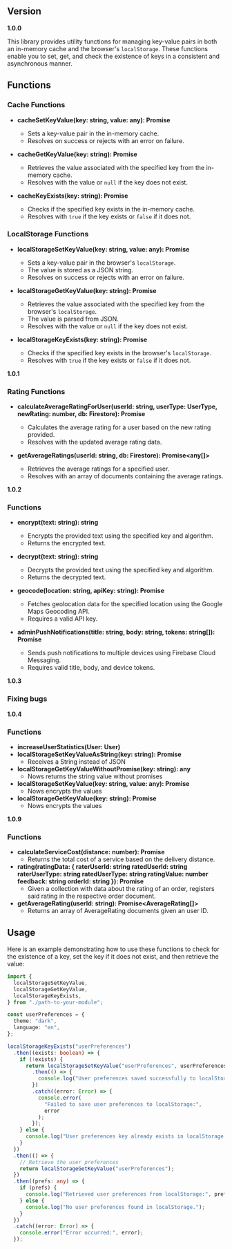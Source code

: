 ## Version

**1.0.0**

This library provides utility functions for managing key-value pairs in both an in-memory cache and the browser's `localStorage`. These functions enable you to set, get, and check the existence of keys in a consistent and asynchronous manner.

## Functions

### Cache Functions

- **cacheSetKeyValue(key: string, value: any): Promise<void>**

  - Sets a key-value pair in the in-memory cache.
  - Resolves on success or rejects with an error on failure.

- **cacheGetKeyValue(key: string): Promise<any>**

  - Retrieves the value associated with the specified key from the in-memory cache.
  - Resolves with the value or `null` if the key does not exist.

- **cacheKeyExists(key: string): Promise<boolean>**
  - Checks if the specified key exists in the in-memory cache.
  - Resolves with `true` if the key exists or `false` if it does not.

### LocalStorage Functions

- **localStorageSetKeyValue(key: string, value: any): Promise<void>**

  - Sets a key-value pair in the browser's `localStorage`.
  - The value is stored as a JSON string.
  - Resolves on success or rejects with an error on failure.

- **localStorageGetKeyValue(key: string): Promise<any>**

  - Retrieves the value associated with the specified key from the browser's `localStorage`.
  - The value is parsed from JSON.
  - Resolves with the value or `null` if the key does not exist.

- **localStorageKeyExists(key: string): Promise<boolean>**
  - Checks if the specified key exists in the browser's `localStorage`.
  - Resolves with `true` if the key exists or `false` if it does not.

**1.0.1**

### Rating Functions

- **calculateAverageRatingForUser(userId: string, userType: UserType, newRating: number, db: Firestore): Promise<AverageRating>**

  - Calculates the average rating for a user based on the new rating provided.
  - Resolves with the updated average rating data.

- **getAverageRatings(userId: string, db: Firestore): Promise<any[]>**

  - Retrieves the average ratings for a specified user.
  - Resolves with an array of documents containing the average ratings.

**1.0.2**

### Functions

- **encrypt(text: string): string**

  - Encrypts the provided text using the specified key and algorithm.
  - Returns the encrypted text.

- **decrypt(text: string): string**

  - Decrypts the provided text using the specified key and algorithm.
  - Returns the decrypted text.

- **geocode(location: string, apiKey: string): Promise<any>**

  - Fetches geolocation data for the specified location using the Google Maps Geocoding API.
  - Requires a valid API key.

- **adminPushNotifications(title: string, body: string, tokens: string[]): Promise<void>**
  - Sends push notifications to multiple devices using Firebase Cloud Messaging.
  - Requires valid title, body, and device tokens.

**1.0.3**

### Fixing bugs

**1.0.4**

### Functions
- **increaseUserStatistics(User: User)**
- **localStorageSetKeyValueAsString(key: string): Promise<any>**
  - Receives a String instead of JSON
- **localStorageGetKeyValueWithoutPromise(key: string): any**
  - Nows returns the string value without promises
- **localStorageSetKeyValue(key: string, value: any): Promise<void>**
  - Nows encrypts the values
- **localStorageGetKeyValue(key: string): Promise<any>**
  - Nows encrypts the values

**1.0.9**

### Functions
- **calculateServiceCost(distance: number): Promise<number>**
  - Returns the total cost of a service based on the delivery distance.
- **rating(ratingData: { raterUserId: string ratedUserId: string raterUserType: string ratedUserType: string ratingValue: number feedback: string orderId: string }): Promise<void>**
  - Given a collection with data about the rating of an order, registers said rating in the respective order document.
- **getAverageRating(userId: string): Promise<AverageRating[]>**
  - Returns an array of AverageRating documents given an user ID.

## Usage

Here is an example demonstrating how to use these functions to check for the existence of a key, set the key if it does not exist, and then retrieve the value:

```typescript
import {
  localStorageSetKeyValue,
  localStorageGetKeyValue,
  localStorageKeyExists,
} from "./path-to-your-module";

const userPreferences = {
  theme: "dark",
  language: "en",
};

localStorageKeyExists("userPreferences")
  .then((exists: boolean) => {
    if (!exists) {
      return localStorageSetKeyValue("userPreferences", userPreferences)
        .then(() => {
          console.log("User preferences saved successfully to localStorage.");
        })
        .catch((error: Error) => {
          console.error(
            "Failed to save user preferences to localStorage:",
            error
          );
        });
    } else {
      console.log("User preferences key already exists in localStorage.");
    }
  })
  .then(() => {
    // Retrieve the user preferences
    return localStorageGetKeyValue("userPreferences");
  })
  .then((prefs: any) => {
    if (prefs) {
      console.log("Retrieved user preferences from localStorage:", prefs);
    } else {
      console.log("No user preferences found in localStorage.");
    }
  })
  .catch((error: Error) => {
    console.error("Error occurred:", error);
  });
```
